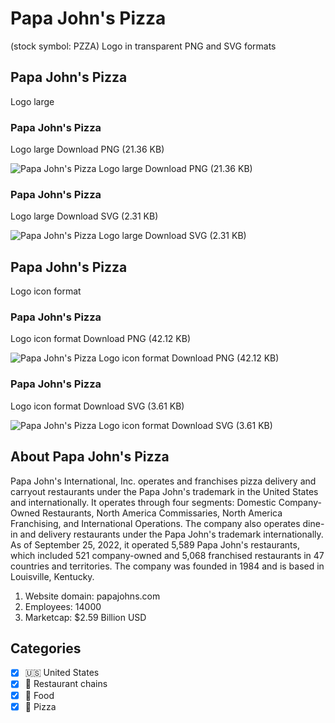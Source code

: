 # Papa John's Pizza
 (stock symbol: PZZA) Logo in transparent PNG and SVG formats

## Papa John's Pizza
 Logo large

### Papa John's Pizza
 Logo large Download PNG (21.36 KB)

![Papa John's Pizza
 Logo large Download PNG (21.36 KB)](/img/orig/PZZA_BIG-5bb52f93.png)

### Papa John's Pizza
 Logo large Download SVG (2.31 KB)

![Papa John's Pizza
 Logo large Download SVG (2.31 KB)](/img/orig/PZZA_BIG-74c98b30.svg)

## Papa John's Pizza
 Logo icon format

### Papa John's Pizza
 Logo icon format Download PNG (42.12 KB)

![Papa John's Pizza
 Logo icon format Download PNG (42.12 KB)](/img/orig/PZZA-93f24e51.png)

### Papa John's Pizza
 Logo icon format Download SVG (3.61 KB)

![Papa John's Pizza
 Logo icon format Download SVG (3.61 KB)](/img/orig/PZZA-995231e5.svg)

## About Papa John's Pizza


Papa John's International, Inc. operates and franchises pizza delivery and carryout restaurants under the Papa John's trademark in the United States and internationally. It operates through four segments: Domestic Company-Owned Restaurants, North America Commissaries, North America Franchising, and International Operations. The company also operates dine-in and delivery restaurants under the Papa John's trademark internationally. As of September 25, 2022, it operated 5,589 Papa John's restaurants, which included 521 company-owned and 5,068 franchised restaurants in 47 countries and territories. The company was founded in 1984 and is based in Louisville, Kentucky.

1. Website domain: papajohns.com
2. Employees: 14000
3. Marketcap: $2.59 Billion USD


## Categories
- [x] 🇺🇸 United States
- [x] 🍔 Restaurant chains
- [x] 🍴 Food
- [x] 🍕 Pizza
